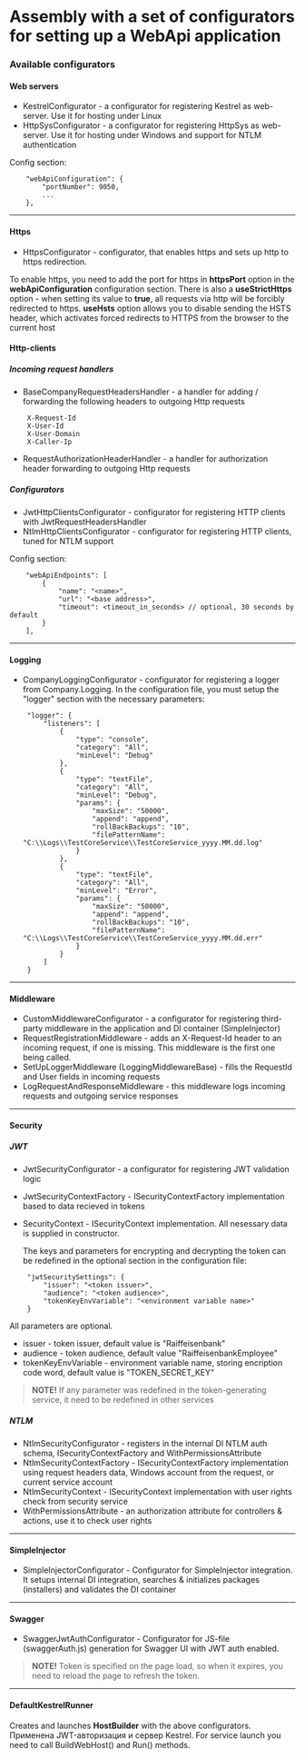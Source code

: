 # Assembly with a set of configurators for setting up a WebApi application

### Available configurators

#### Web servers
*  KestrelConfigurator - a configurator for registering Kestrel as web-server. Use it for hosting under Linux
*  HttpSysConfigurator - a configurator for registering HttpSys as web-server. Use it for hosting under Windows and support for NTLM authentication

Config section:

		"webApiConfiguration": {
			"portNumber": 9050,
			...
		},

_________________

#### Https
*  HttpsConfigurator - configurator, that enables https and sets up http to https redirection.

To enable https, you need to add the port for https in **httpsPort** option in the **webApiConfiguration** configuration section.
There is also a **useStrictHttps** option - when setting its value to **true**, all requests via http will be forcibly redirected to https.
**useHsts** option allows you to disable sending the HSTS header, which activates forced redirects to HTTPS from the browser to the current host

#### Http-clients

##### Incoming request handlers
*  BaseCompanyRequestHeadersHandler - a handler for adding / forwarding the following headers to outgoing Http requests

		X-Request-Id
		X-User-Id
		X-User-Domain
		X-Caller-Ip

*  RequestAuthorizationHeaderHandler - a handler for authorization header forwarding to outgoing Http requests

##### Configurators
*  JwtHttpClientsConfigurator - configurator for registering HTTP clients with JwtRequestHeadersHandler
*  NtlmHttpClientsConfigurator - configurator for registering HTTP clients, tuned for NTLM support

Config section:

		"webApiEndpoints": [
			{
				"name": "<name>",
				"url": "<base address>",
				"timeout": <timeout_in_seconds> // optional, 30 seconds by default
			}
		],

_________________

#### Logging
*  CompanyLoggingConfigurator - configurator for registering a logger from Company.Logging. In the configuration file, you must setup the "logger" section with the necessary parameters:

		"logger": {
			"listeners": [
				{
					"type": "console",
					"category": "All",
					"minLevel": "Debug"
				},
				{
					"type": "textFile",
					"category": "All",
					"minLevel": "Debug",
					"params": {
						"maxSize": "50000",
						"append": "append",
						"rollBackBackups": "10",
						"filePatternName": "C:\\Logs\\TestCoreService\\TestCoreService_yyyy.MM.dd.log"
					}
				},
				{
					"type": "textFile",
					"category": "All",
					"minLevel": "Error",
					"params": {
						"maxSize": "50000",
						"append": "append",
						"rollBackBackups": "10",
						"filePatternName": "C:\\Logs\\TestCoreService\\TestCoreService_yyyy.MM.dd.err"
					}
				}
			]
		}

_________________

#### Middleware
*  CustomMiddlewareConfigurator - a configurator for registering third-party middleware in the application and DI container (SimpleInjector)
*  RequestRegistrationMiddleware - adds an X-Request-Id header to an incoming request, if one is missing. This middleware is the first one being called.
*  SetUpLoggerMiddleware (LoggingMiddlewareBase) - fills the RequestId and User fields in incoming requests
*  LogRequestAndResponseMiddleware - this middleware logs incoming requests and outgoing service responses

_________________

#### Security

##### JWT
*  JwtSecurityConfigurator - a configurator for registering JWT validation logic
*  JwtSecurityContextFactory - ISecurityContextFactory implementation based to data recieved in tokens
*  SecurityContext - ISecurityContext implementation. All nesessary data is supplied in constructor.

	The keys and parameters for encrypting and decrypting the token can be redefined in the optional section in the configuration file:

		"jwtSecuritySettings": {
			"issuer": "<token issuer>",
			"audience": "<token audience>",
			"tokenKeyEnvVariable": "<environment variable name>"
		}

All parameters are optional.
*  issuer - token issuer, default value is "Raiffeisenbank"
*  audience - token audience, default value "RaiffeisenbankEmployee"
*  tokenKeyEnvVariable - environment variable name, storing encription code word, default value is "TOKEN_SECRET_KEY"

> **NOTE!** If any parameter was redefined in the token-generating service, it need to be redefined in other services

##### NTLM
*  NtlmSecurityConfigurator - registers in the internal DI NTLM auth schema, ISecurityContextFactory and WithPermissionsAttribute
*  NtlmSecurityContextFactory - ISecurityContextFactory implementation using request headers data, Windows account from the request, or current service account
*  NtlmSecurityContext - ISecurityContext implementation with user rights check from security service
*  WithPermissionsAttribute - an authorization attribute for controllers & actions, use it to check user rights

_________________

#### SimpleInjector
*  SimpleInjectorConfigurator - Configurator for SimpleInjector integration. It setups internal DI integration, searches & initializes packages (installers) and validates the DI container

_________________

#### Swagger
*  SwaggerJwtAuthConfigurator - Configurator for JS-file (swaggerAuth.js) generation for Swagger UI with JWT auth enabled.
> **NOTE!** Token is specified on the page load, so when it expires, you need to reload the page to refresh the token.

_________________

#### DefaultKestrelRunner
Creates and launches **HostBuilder** with the above configurators. Применена JWT-авторизация и сервер Kestrel. For service launch you need to call BuildWebHost() and Run() methods.
